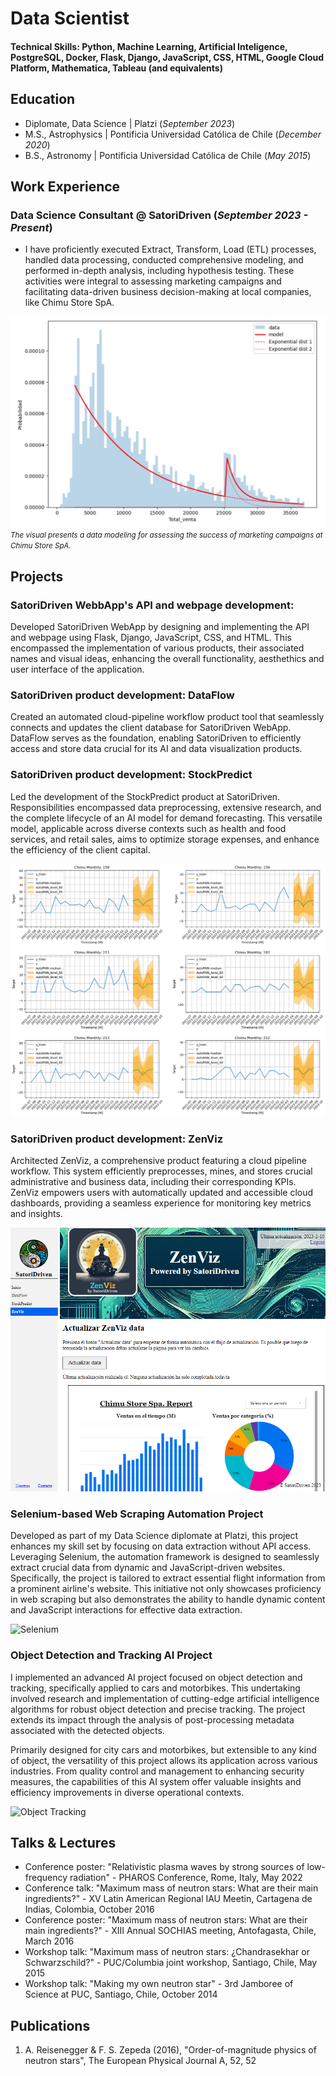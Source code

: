 # Data Scientist

#### Technical Skills: Python, Machine Learning, Artificial Inteligence, PostgreSQL, Docker, Flask, Django, JavaScript, CSS, HTML, Google Cloud Platform, Mathematica, Tableau (and equivalents)

## Education
- Diplomate, Data Science | Platzi (_September 2023_)								       		
- M.S., Astrophysics	| Pontificia Universidad Católica de Chile (_December 2020_)	 			        		
- B.S., Astronomy | Pontificia Universidad Católica de Chile (_May 2015_)

## Work Experience
### **Data Science Consultant @ SatoriDriven (_September 2023 - Present_)**
- I have proficiently executed Extract, Transform, Load (ETL) processes, handled data processing, conducted comprehensive modeling, and performed in-depth analysis, including hypothesis testing. These activities were integral to assessing marketing campaigns and facilitating data-driven business decision-making at local companies, like Chimu Store SpA.

![StockPredict](/assets/img/data_modeling.jpg)
*<small>The visual presents a data modeling for assessing the success of marketing campaigns at Chimu Store SpA.</small>*

## Projects
### SatoriDriven WebbApp's API and webpage development:

Developed SatoriDriven WebApp by designing and implementing the API and webpage using Flask, Django, JavaScript, CSS, and HTML. This encompassed the implementation of various products, their associated names and visual ideas, enhancing the overall functionality, aesthethics and user interface of the application.

### SatoriDriven product development: DataFlow

Created an automated cloud-pipeline workflow product tool that seamlessly connects and updates the client database for SatoriDriven WebApp. DataFlow serves as the foundation, enabling SatoriDriven to efficiently access and store data crucial for its AI and data visualization products.

### SatoriDriven product development: StockPredict

Led the development of the StockPredict product at SatoriDriven. Responsibilities encompassed data preprocessing, extensive research, and the complete lifecycle of an AI model for demand forecasting. This versatile model, applicable across diverse contexts such as health and food services, and retail sales, aims to optimize storage expenses, and enhance the efficiency of the client capital.

![StockPredict](/assets/img/stock_predict.png)

### SatoriDriven product development: ZenViz

Architected ZenViz, a comprehensive product featuring a cloud pipeline workflow. This system efficiently preprocesses, mines, and stores crucial administrative and business data, including their corresponding KPIs. ZenViz empowers users with automatically updated and accessible cloud dashboards, providing a seamless experience for monitoring key metrics and insights.

![ZenViz](/assets/img/zenviz.png)

### Selenium-based Web Scraping Automation Project

Developed as part of my Data Science diplomate at Platzi, this project enhances my skill set by focusing on data extraction without API access. Leveraging Selenium, the automation framework is designed to seamlessly extract crucial data from dynamic and JavaScript-driven websites. Specifically, the project is tailored to extract essential flight information from a prominent airline's website. This initiative not only showcases proficiency in web scraping but also demonstrates the ability to handle dynamic content and JavaScript interactions for effective data extraction.

![Selenium](/assets/img/selenium_gif.gif)

### Object Detection and Tracking AI Project

I implemented an advanced AI project focused on object detection and tracking, specifically applied to cars and motorbikes. This undertaking involved research and implementation of cutting-edge artificial intelligence algorithms for robust object detection and precise tracking. The project extends its impact through the analysis of post-processing metadata associated with the detected objects.

Primarily designed for city cars and motorbikes, but extensible to any kind of object, the versatility of this project allows its application across various industries. From quality control and management to enhancing security measures, the capabilities of this AI system offer valuable insights and efficiency improvements in diverse operational contexts.

![Object Tracking](/assets/img/object_tracking_gif.gif)

## Talks & Lectures
- Conference poster: "Relativistic plasma waves by strong sources of low-frequency radiation" - PHAROS Conference, Rome, Italy, May 2022
- Conference talk: "Maximum mass of neutron stars: What are their main ingredients?" - XV Latin American Regional IAU Meetin, Cartagena de Indias, Colombia, October 2016
- Conference poster: "Maximum mass of neutron stars: What are their main ingredients?" - XIII Annual SOCHIAS meeting, Antofagasta, Chile, March 2016
- Workshop talk: "Maximum mass of neutron stars: ¿Chandrasekhar or Schwarzschild?" - PUC/Columbia joint workshop, Santiago, Chile, May 2015
- Workshop talk: "Making my own neutron star" - 3rd Jamboree of Science at PUC, Santiago, Chile, October 2014

## Publications
1. A. Reisenegger & F. S. Zepeda (2016), "Order-of-magnitude physics of neutron stars", The European Physical Journal A, 52, 52

